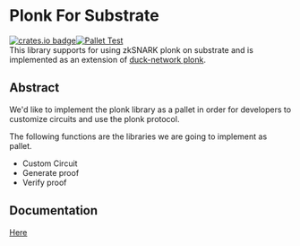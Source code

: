 # Plonk For Substrate
[![crates.io badge](https://img.shields.io/crates/v/pallet-plonk.svg)](https://crates.io/crates/pallet-plonk)[![Pallet Test](https://github.com/PlasmNetwork/plonk/actions/workflows/pallet.yml/badge.svg)](https://github.com/PlasmNetwork/plonk/actions/workflows/pallet.yml)  
This library supports for using zkSNARK plonk on substrate and is implemented as an extension of [duck-network plonk](https://github.com/dusk-network/plonk).

## Abstract

We'd like to implement the plonk library as a pallet in order for developers to customize circuits and use the plonk protocol.

The following functions are the libraries we are going to implement as pallet.

- Custom Circuit
- Generate proof
- Verify proof

## Documentation

[Here](https://plasmnetwork.github.io/plonk/)
